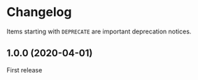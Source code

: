 # Changelog

Items starting with `DEPRECATE` are important deprecation notices.

## 1.0.0 (2020-04-01)

First release
